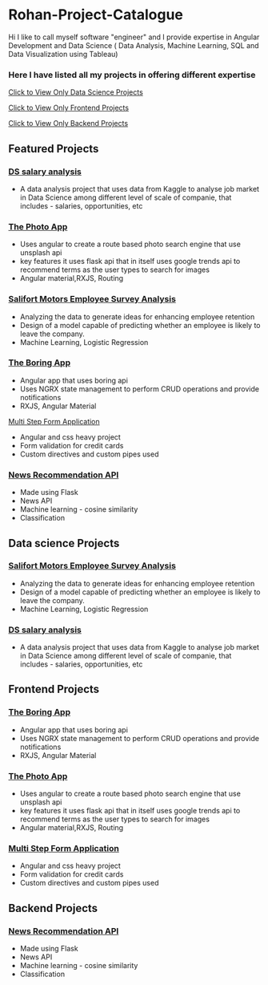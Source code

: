 # Rohan-Project-Catalogue
Hi I like to call myself software "engineer" and I provide expertise in Angular Development and Data Science ( Data Analysis, Machine Learning, SQL and Data Visualization using Tableau) 

### Here I have listed all my projects in offering different expertise
[Click to View Only Data Science Projects](#ds)

[Click to View Only Frontend Projects](#fe)

[Click to View Only Backend Projects](#flask)


## Featured Projects
### [DS salary analysis](https://github.com/rohanayush/DS-salary-analysis) 
- A data analysis project that uses data from Kaggle to analyse job market in Data Science among different level of scale of companie, that includes - salaries, opportunities, etc


### [The Photo App](https://github.com/rohanayush/Photo-APP)
- Uses angular to create a route based photo search engine that use unsplash api
- key features it uses flask api that in itself uses google trends api to recommend terms as the user types to search for images
- Angular material,RXJS, Routing


### [Salifort Motors Employee Survey Analysis](https://github.com/rohanayush/SaliMotors-HR-analytics)
- Analyzing the data to generate ideas for enhancing employee retention
- Design of a model capable of predicting whether an employee is likely to leave the company.
- Machine Learning, Logistic Regression

### [The Boring App](https://github.com/rohanayush/The-Bored-App/tree/master)
- Angular app that uses boring api 
- Uses NGRX state management to perform CRUD operations and provide notifications
- RXJS, Angular Material

[Multi Step Form Application](https://github.com/rohanayush/hurrey-app)
- Angular and css heavy project
- Form validation for credit cards
- Custom directives and custom pipes used

### [News Recommendation API](https://github.com/rohanayush/News-recommendation-on-search-using-ML-and-News-API/tree/master)
- Made using Flask
- News API
- Machine learning - cosine similarity 
- Classification





## Data science Projects <a id="ds"></a>

### [Salifort Motors Employee Survey Analysis](https://github.com/rohanayush/SaliMotors-HR-analytics)
- Analyzing the data to generate ideas for enhancing employee retention
- Design of a model capable of predicting whether an employee is likely to leave the company.
- Machine Learning, Logistic Regression

### [DS salary analysis](https://github.com/rohanayush/DS-salary-analysis) 
- A data analysis project that uses data from Kaggle to analyse job market in Data Science among different level of scale of companie, that includes - salaries, opportunities, etc

## Frontend Projects <a id="fe"></a>

### [The Boring App](https://github.com/rohanayush/The-Bored-App/tree/master)
- Angular app that uses boring api 
- Uses NGRX state management to perform CRUD operations and provide notifications
- RXJS, Angular Material


### [The Photo App](https://github.com/rohanayush/Photo-APP)
- Uses angular to create a route based photo search engine that use unsplash api
- key features it uses flask api that in itself uses google trends api to recommend terms as the user types to search for images
- Angular material,RXJS, Routing

### [Multi Step Form Application](https://github.com/rohanayush/hurrey-app)
- Angular and css heavy project
- Form validation for credit cards
- Custom directives and custom pipes used


## Backend Projects <a id="flask"></a>

### [News Recommendation API](https://github.com/rohanayush/News-recommendation-on-search-using-ML-and-News-API/tree/master)
- Made using Flask
- News API
- Machine learning - cosine similarity 
- Classification













[ds]:here 
